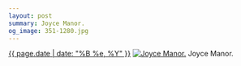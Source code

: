 ```yaml
---
layout: post
summary: Joyce Manor.
og_image: 351-1280.jpg
---
```


<p>
  <time><a href="/351">{{ page.date | date: "%B %e, %Y" }}</a></time>
  <a href="/351"><img src="{{ site.assets_url }}/351-640.jpg" srcset="{{ site.assets_url }}/351-1280.jpg 1280w, {{ site.assets_url }}/351-960.jpg 960w, {{ site.assets_url }}/351-640.jpg 640w, {{ site.assets_url }}/351-320.jpg 320w" sizes="(min-width: 700px) 50vw, calc(100vw - 2rem)" alt="Joyce Manor." /></a>
  <span>Joyce Manor.</span>
</p>
